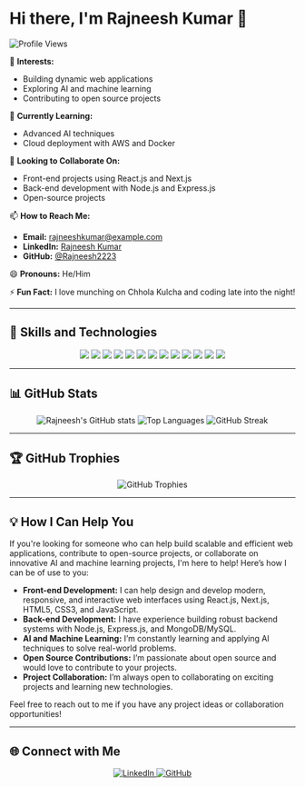 # Hi there, I'm Rajneesh Kumar 👋

![Profile Views](https://komarev.com/ghpvc/?username=Rajneesh2223&style=flat-square)

👀 **Interests:**  
- Building dynamic web applications
- Exploring AI and machine learning
- Contributing to open source projects

🌱 **Currently Learning:**  
- Advanced AI techniques
- Cloud deployment with AWS and Docker

💞️ **Looking to Collaborate On:**  
- Front-end projects using React.js and Next.js
- Back-end development with Node.js and Express.js
- Open-source projects

📫 **How to Reach Me:**  
- **Email:** rajneeshkumar@example.com
- **LinkedIn:** [Rajneesh Kumar](https://www.linkedin.com/in/rajneeshkumar/)
- **GitHub:** [@Rajneesh2223](https://github.com/Rajneesh2223)

😄 **Pronouns:** He/Him

⚡ **Fun Fact:** I love munching on Chhola Kulcha and coding late into the night!

---

## 🚀 Skills and Technologies

<p align="center">
  <img src="https://img.shields.io/badge/HTML5-E34F26?style=for-the-badge&logo=html5&logoColor=white" />
  <img src="https://img.shields.io/badge/CSS3-1572B6?style=for-the-badge&logo=css3&logoColor=white" />
  <img src="https://img.shields.io/badge/JavaScript-F7DF1E?style=for-the-badge&logo=javascript&logoColor=black" />
  <img src="https://img.shields.io/badge/React-20232a?style=for-the-badge&logo=react&logoColor=61DAFB" />
  <img src="https://img.shields.io/badge/Next.js-000000?style=for-the-badge&logo=nextdotjs&logoColor=white" />
  <img src="https://img.shields.io/badge/Node.js-339933?style=for-the-badge&logo=nodedotjs&logoColor=white" />
  <img src="https://img.shields.io/badge/Express.js-404D59?style=for-the-badge&logo=express&logoColor=61DAFB" />
  <img src="https://img.shields.io/badge/MongoDB-47A248?style=for-the-badge&logo=mongodb&logoColor=white" />
  <img src="https://img.shields.io/badge/MySQL-4479A1?style=for-the-badge&logo=mysql&logoColor=white" />
  <img src="https://img.shields.io/badge/Git-F05032?style=for-the-badge&logo=git&logoColor=white" />
  <img src="https://img.shields.io/badge/GitHub-181717?style=for-the-badge&logo=github&logoColor=white" />
  <img src="https://img.shields.io/badge/Docker-2496ED?style=for-the-badge&logo=docker&logoColor=white" />
  <img src="https://img.shields.io/badge/Amazon_AWS-232F3E?style=for-the-badge&logo=amazonaws&logoColor=white" />
</p>

---

## 📊 GitHub Stats

<p align="center">
  <img src="https://github-readme-stats.vercel.app/api?username=Rajneesh2223&show_icons=true&theme=radical" alt="Rajneesh's GitHub stats" />
  <img src="https://github-readme-stats.vercel.app/api/top-langs/?username=Rajneesh2223&layout=compact&theme=radical" alt="Top Languages" />
  <img src="https://github-readme-streak-stats.herokuapp.com/?user=Rajneesh2223&theme=radical" alt="GitHub Streak" />
</p>

---

## 🏆 GitHub Trophies

<p align="center">
  <img src="https://github-profile-trophy.vercel.app/?username=Rajneesh2223&theme=radical&no-frame=true&margin-w=15&margin-h=15" alt="GitHub Trophies" />
</p>

---

## 💡 How I Can Help You

If you're looking for someone who can help build scalable and efficient web applications, contribute to open-source projects, or collaborate on innovative AI and machine learning projects, I'm here to help! Here’s how I can be of use to you:

- **Front-end Development:** I can help design and develop modern, responsive, and interactive web interfaces using React.js, Next.js, HTML5, CSS3, and JavaScript.
- **Back-end Development:** I have experience building robust backend systems with Node.js, Express.js, and MongoDB/MySQL.
- **AI and Machine Learning:** I’m constantly learning and applying AI techniques to solve real-world problems.
- **Open Source Contributions:** I’m passionate about open source and would love to contribute to your projects.
- **Project Collaboration:** I’m always open to collaborating on exciting projects and learning new technologies.

Feel free to reach out to me if you have any project ideas or collaboration opportunities!

---

## 🌐 Connect with Me

<p align="center">
  <a href="https://www.linkedin.com/in/rajneeshkumar/" target="_blank">
    <img src="https://img.shields.io/badge/LinkedIn-%230077B5.svg?style=for-the-badge&logo=linkedin&logoColor=white" alt="LinkedIn" />
  </a>
  <a href="https://github.com/Rajneesh2223" target="_blank">
    <img src="https://img.shields.io/badge/GitHub-%23121011.svg?style=for-the-badge&logo=github&logoColor=white" alt="GitHub" />
  </a>
</p>
